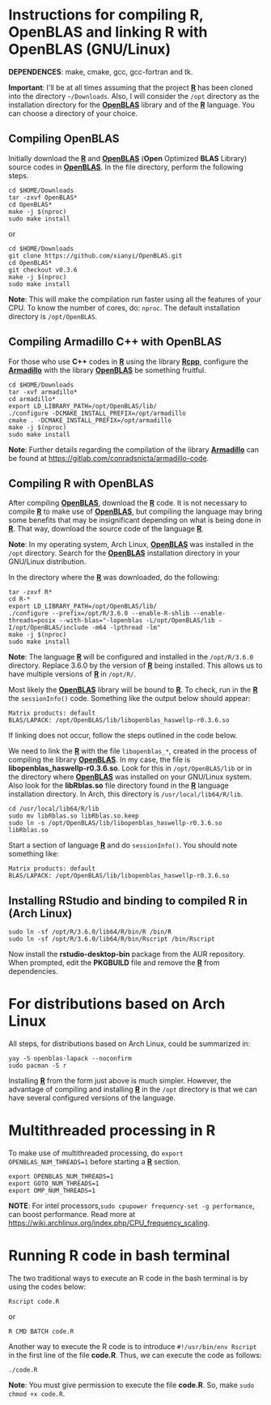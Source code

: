 # Instructions for compiling R, OpenBLAS and linking R with OpenBLAS (GNU/Linux)

**DEPENDENCES**: make, cmake, gcc, gcc-fortran and tk.

**Important**: I'll be at all times assuming that the project [**R**](https://cloud.r-project.org/) has been cloned into the directory `~/Downloads`. Also, I will consider the `/opt` directory as the installation directory for the [**OpenBLAS**](https://www.openblas.net/) library and of the [**R**](https://cloud.r-project.org/) language. You can choose a directory of your choice.

## Compiling OpenBLAS

Initially download the [**R**](https://cloud.r-project.org/) and [**OpenBLAS**](https://www.openblas.net/) (**Open** Optimized **BLAS** Library) source codes in [**OpenBLAS**](https://www.openblas.net/). In the file directory, perform the following steps.

```
cd $HOME/Downloads
tar -zxvf OpenBLAS*
cd OpenBLAS*
make -j $(nproc)
sudo make install
```
or

```
cd $HOME/Downloads
git clone https://github.com/xianyi/OpenBLAS.git
cd OpenBLAS*
git checkout v0.3.6
make -j $(nproc)
sudo make install
```
**Note**: This will make the compilation run faster using all the features of your CPU. To know the number of cores, do: ```nproc```. The default installation directory is `/opt/OpenBLAS`.


## Compiling Armadillo C++  with OpenBLAS

For those who use **C++** codes in [**R**](https://cloud.r-project.org/) using the library [**Rcpp**](http://www.rcpp.org/), configure the [**Armadillo**](http://arma.sourceforge.net/) with the library [**OpenBLAS**](https://www.openblas.net/) be something fruitful.

```
cd $HOME/Downloads
tar -xvf armadillo*
cd armadillo*
export LD_LIBRARY_PATH=/opt/OpenBLAS/lib/
./configure -DCMAKE_INSTALL_PREFIX=/opt/armadillo
cmake . -DCMAKE_INSTALL_PREFIX=/opt/armadillo
make -j $(nproc)
sudo make install
```

**Note**: Further details regarding the compilation of the library [**Armadillo**](http://arma.sourceforge.net/) can be found at https://gitlab.com/conradsnicta/armadillo-code.

## Compiling R with OpenBLAS

After compiling [**OpenBLAS**](https://www.openblas.net/), download the [**R**](https://cloud.r-project.org/) code. It is not necessary to compile [**R**](https://cloud.r-project.org/) to make use of [**OpenBLAS**](https://www.openblas.net/), but compiling the language may bring some benefits that may be insignificant depending on what is being done in [**R**](https://cloud.r-project.org/). That way, download the source code of the language [**R**](https://cloud.r-project.org/).

**Note**: In my operating system, Arch Linux, [**OpenBLAS**](https://www.openblas.net/) was installed in the ```/opt``` directory. Search for the [**OpenBLAS**](https://www.openblas.net/) installation directory in your GNU/Linux distribution.

In the directory where the [**R**](https://cloud.r-project.org/) was downloaded, do the following:

```
tar -zxvf R*
cd R-* 
export LD_LIBRARY_PATH=/opt/OpenBLAS/lib/
./configure --prefix=/opt/R/3.6.0 --enable-R-shlib --enable-threads=posix --with-blas="-lopenblas -L/opt/OpenBLAS/lib -I/opt/OpenBLAS/include -m64 -lpthread -lm"
make -j $(nproc)
sudo make install
```
**Note**: The language [**R**](https://cloud.r-project.org/) will be configured and installed in the `/opt/R/3.6.0` directory. Replace 3.6.0 by the version of [**R**](https://cloud.r-project.org/) being installed. This allows us to have multiple versions of [**R**](https://cloud.r-project.org/) in `/opt/R/`.

Most likely the [**OpenBLAS**](https://www.openblas.net/) library will be bound to [**R**](https://cloud.r-project.org/). To check, run  in the [**R**](https://cloud.r-project.org/) the ```sessionInfo()``` code. Something like the output below should appear:

```
Matrix products: default
BLAS/LAPACK: /opt/OpenBLAS/lib/libopenblas_haswellp-r0.3.6.so
```
If linking does not occur, follow the steps outlined in the code below.

We need to link the [**R**](https://cloud.r-project.org/) with the file ```libopenblas_*```, created in the process of compiling the library [**OpenBLAS**](https://www.openblas.net/). In my case, the file is **libopenblas_haswellp-r0.3.6.so**. Look for this in ```/opt/OpenBLAS/lib``` or in the directory where [**OpenBLAS**](https://www.openblas.net/) was installed on your GNU/Linux system. Also look for the **libRblas.so** file directory found in the [**R**](https://cloud.r-project.org/) language installation directory. In Arch, this directory is ```/usr/local/lib64/R/lib```. 

```
cd /usr/local/lib64/R/lib
sudo mv libRblas.so libRblas.so.keep
sudo ln -s /opt/OpenBLAS/lib/libopenblas_haswellp-r0.3.6.so libRblas.so
```

Start a section of language [**R**](https://cloud.r-project.org/) and do ```sessionInfo()```. You should note something like:

```
Matrix products: default
BLAS/LAPACK: /opt/OpenBLAS/lib/libopenblas_haswellp-r0.3.6.so
```

## Installing RStudio and binding to compiled R in (Arch Linux)

```
sudo ln -sf /opt/R/3.6.0/lib64/R/bin/R /bin/R
sudo ln -sf /opt/R/3.6.0/lib64/R/bin/Rscript /bin/Rscript 
```

Now install the **rstudio-desktop-bin** package from the AUR repository. When prompted, edit the **PKGBUILD** file and remove the [**R**](https://cloud.r-project.org/) from dependencies.



# For distributions based on Arch Linux

All steps, for distributions based on Arch Linux, could be summarized in:

```
yay -S openblas-lapack --noconfirm
sudo pacman -S r
```
Installing [**R**](https://cloud.r-project.org/) from the form just above is much simpler. However, the advantage of compiling and installing [**R**](https://cloud.r-project.org/) in the `/opt` directory is that we can have several configured versions of the language.


# Multithreaded processing in R


To make use of multithreaded processing, do `export OPENBLAS_NUM_THREADS=1` before starting a [**R**](https://cloud.r-project.org/) section.

```
export OPENBLAS_NUM_THREADS=1
export GOTO_NUM_THREADS=1
export OMP_NUM_THREADS=1
```

**NOTE**: For intel processors,```sudo cpupower frequency-set -g performance```, can boost performance. Read more at https://wiki.archlinux.org/index.php/CPU_frequency_scaling.

# Running R code in bash terminal

The two traditional ways to execute an R code in the bash terminal is by using the codes below:

```
Rscript code.R
```

or

```
R CMD BATCH code.R
```

Another way to execute the R code is to introduce `#!/usr/bin/env Rscript` in the first line of the file **code.R**. Thus, we can execute the code as follows:

```
./code.R
```

**Note**: You must give permission to execute the file **code.R**. So, make `sudo chmod +x code.R`. 

